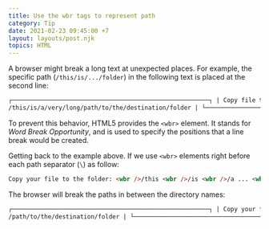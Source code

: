 ```yaml
---
title: Use the wbr tags to represent path
category: Tip
date: 2021-02-23 09:45:00 +7
layout: layouts/post.njk
topics: HTML
---
```


A browser might break a long text at unexpected places. For example, the specific path (`/this/is/.../folder`) in the following text is placed at the second line:

```html
┌───────────────────────────────────────────────────────┐ | Copy file to the folder: | |
/this/is/a/very/long/path/to/the/destination/folder | └───────────────────────────────────────────────────────┘
```

To prevent this behavior, HTML5 provides the `<wbr>` element. It stands for _Word Break Opportunity_, and is used to specify the positions that a line break would be created.

Getting back to the example above. If we use `<wbr>` elements right before each path separator (`\`) as follow:

```html
Copy your file to the folder: <wbr />/this <wbr />/is <wbr />/a ... <wbr />/destination <wbr />/folder
```

The browser will break the paths in between the directory names:

```html
┌───────────────────────────────────────────────────────┐ | Copy your file to the folder: /this/is/a/very/long | |
/path/to/the/destination/folder | └───────────────────────────────────────────────────────┘
```
